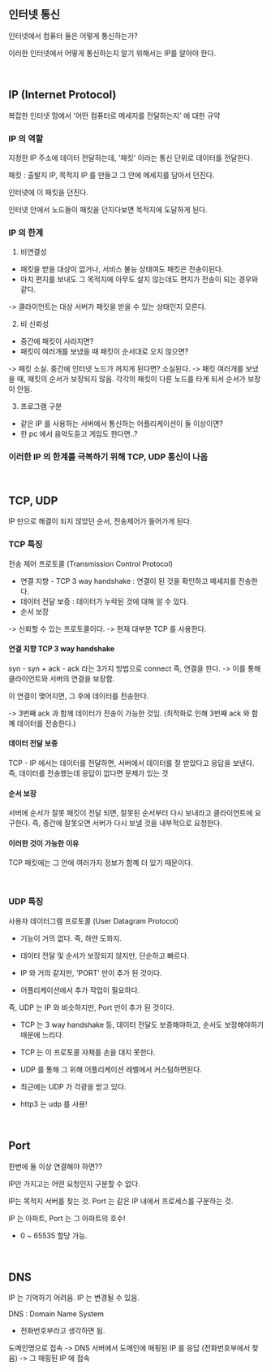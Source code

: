 ## 인터넷 통신

인터넷에서 컴퓨터 둘은 어떻게 통신하는가?

이러한 인터넷에서 어떻게 통신하는지 알기 위해서는 IP를 알아야 한다.

<br>

## IP (Internet Protocol)

복잡한 인터넷 망에서 '어떤 컴퓨터로 메세지를 전달하는지' 에 대한 규약

### IP 의 역할

지정한 IP 주소에 데이터 전달하는데, '패킷' 이라는 통신 단위로 데이터를 전달한다.

패킷 : 출발지 IP, 목적지 IP 를 만들고 그 안에 메세지를 담아서 던진다. 

인터넷에 이 패킷을 던진다.

인터넷 안에서 노드들이 패킷을 던지다보면 목적지에 도달하게 된다.

### IP 의 한계

1. 비연결성
- 패킷을 받을 대상이 없거나, 서비스 불능 상태여도 패킷은 전송이된다.
- 마치 편지를 보내도 그 목적지에 아무도 살지 않는데도 편지가 전송이 되는 경우와 같다.

-> 클라이언트는 대상 서버가 패킷을 받을 수 있는 상태인지 모른다. 


2. 비 신뢰성
- 중간에 패킷이 사라지면?
- 패킷이 여러개를 보냈을 때 패킷이 순서대로 오지 않으면?

-> 패킷 소실. 중간에 인터넷 노드가 꺼지게 된다면? 소실된다.
-> 패킷 여러개를 보냈을 때, 패킷의 순서가 보장되지 않음. 각각의 패킷이 다른 노드를 타게 되서 순서가 보장이 안됨. 

3. 프로그램 구분
- 같은 IP 를 사용하는 서버에서 통신하는 어플리케이션이 둘 이상이면?
- 한 pc 에서 음악도듣고 게임도 한다면..?


### 이러한 IP 의 한계를 극복하기 위해 TCP, UDP 통신이 나옴

<br>

## TCP, UDP

IP 만으로 해결이 되지 않았던 순서, 전송제어가 들어가게 된다.

### TCP 특징
전송 제어 프로토콜 (Transmission Control Protocol)

- 연결 지향 - TCP 3 way handshake : 연결이 된 것을 확인하고 메세지를 전송한다.
- 데이터 전달 보증 : 데이터가 누락된 것에 대해 알 수 있다.
- 순서 보장

-> 신뢰할 수 있는 프로토콜이다.
-> 현재 대부분 TCP 를 사용한다. 

#### 연결 지향 TCP 3 way handshake
 
 syn - syn + ack - ack 라는 3가지 방법으로 connect 즉, 연결을 한다.
 -> 이를 통해 클라이언트와 서버의 연결을 보장함.

 이 연결이 맺어지면, 그 후에 데이터를 전송한다.

 -> 3번째 ack 과 함께 데이터가 전송이 가능한 것임. (최적화로 인해 3번째 ack 와 함꼐 데이터를 전송한다.)


 #### 데이터 전달 보증

 TCP - IP 에서는 데이터를 전달하면, 서버에서 데이터를 잘 받았다고 응답을 보낸다.
 즉, 데이터를 전송했는데 응답이 없다면 문제가 있는 것

 #### 순서 보장

 서버에 순서가 잘못 패킷이 전달 되면, 잘못된 순서부터 다시 보내라고 클라이언트에 요구한다.
 즉, 중간에 잘못오면 서버가 다시 보낼 것을 내부적으로 요청한다.


 #### 이러한 것이 가능한 이유
 TCP 패킷에는 그 안에 여러가지 정보가 함꼐 더 있기 때문이다.

<br>

 ### UDP 특징
 사용자 데이터그램 프로토콜 (User Datagram Protocol)

- 기능이 거의 없다. 즉, 하얀 도화지.

- 데이터 전달 및 순서가 보장되지 않지만, 단순하고 빠르다.

- IP 와 거의 같지만, 'PORT' 만이 추가 된 것이다.
- 어플리케이션에서 추가 작업이 필요하다.

즉, UDP 는 IP 와 비슷하지만, Port 만이 추가 된 것이다.

- TCP 는 3 way handshake 등, 데이터 전달도 보증해야하고, 순서도 보장해야하기 때문에 느리다.
- TCP 는 이 프로토콜 자체를 손을 대지 못한다.

- UDP 를 통해 그 위해 어플리케이션 레벨에서 커스텀하면된다. 

- 최근에는 UDP 가 각광을 받고 있다. 

- http3 는 udp 를 사용! 

<br>

## Port

한번에 둘 이상 연결해야 하면??

IP만 가지고는 어떤 요청인지 구분할 수 없다.

IP는 목적지 서버를 찾는 것.
Port 는 같은 IP 내에서 프로세스를 구분하는 것.

IP 는 아파트, Port 는 그 아파트의 호수!

- 0 ~ 65535 할당 가능.


<br>

## DNS

IP 는 기억하기 어려움.
IP 는 변경될 수 있음.

DNS : Domain Name System

- 전화번호부라고 생각하면 됨.

도메인명으로 접속 -> DNS 서버에서 도메인에 매핑된 IP 를 응답 (전화번호부에서 찾음) -> 그 매핑된 IP 에 접속






